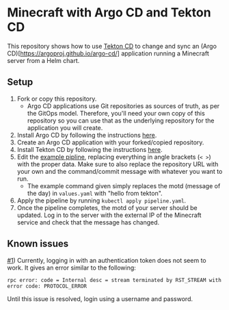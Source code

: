 # Minecraft with Argo CD and Tekton CD

This repository shows how to use [Tekton CD](https://tekton.dev/) to change and sync an (Argo CD)[https://argoproj.github.io/argo-cd/] application running a Minecraft server from a Helm chart.

## Setup

1. Fork or copy this repository.
    * Argo CD applications use Git repositories as sources of truth, as per the GitOps model. Therefore, you'll need your own copy of this repository so you can use that as the underlying repository for the application you will create.
1. Install Argo CD by following the instructions [here](https://argoproj.github.io/argo-cd/getting_started/).
1. Create an Argo CD application with your forked/copied repository. 
1. Install Tekton CD by following the instructions [here](https://github.com/tektoncd/pipeline/blob/master/docs/install.md).
1. Edit the [example pipline](pipeline.yaml), replacing everything in angle brackets (`< >`) with the proper data. Make sure to also replace the repository URL with your own and the command/commit message with whatever you want to run.
    * The example command given simply replaces the motd (message of the day) in `values.yaml` with "hello from tekton".
1. Apply the pipeline by running `kubectl apply pipeline.yaml`.
1. Once the pipeline completes, the motd of your server should be updated. Log in to the server with the external IP of the Minecraft service and check that the message has changed.

## Known issues

[#1](https://github.com/AdityaGupta1/minecraft-argo-tekton/issues/1)) Currently, logging in with an authentication token does not seem to work. It gives an error similar to the following:

```
rpc error: code = Internal desc = stream terminated by RST_STREAM with error code: PROTOCOL_ERROR
```

Until this issue is resolved, login using a username and password.
